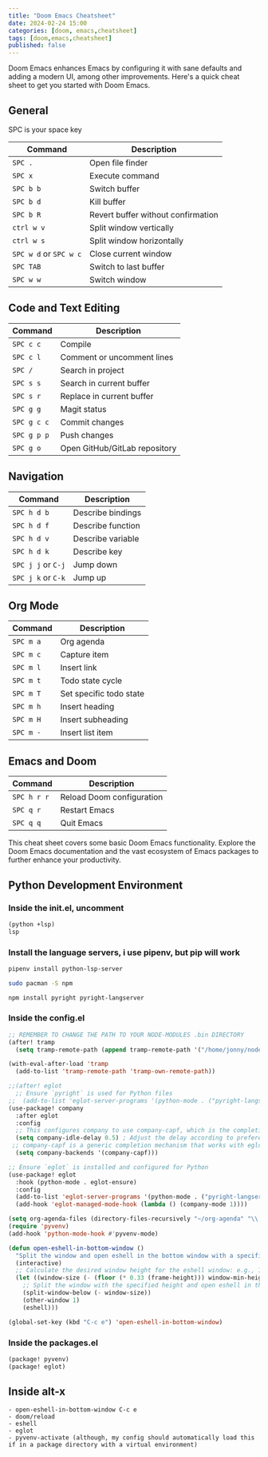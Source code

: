 ```yaml
---
title: "Doom Emacs Cheatsheet"
date: 2024-02-24 15:00
categories: [doom, emacs,cheatsheet]
tags: [doom,emacs,cheatsheet]
published: false
---
```


Doom Emacs enhances Emacs by configuring it with sane defaults and adding a modern UI, among other improvements. Here's a quick cheat sheet to get you started with Doom Emacs.

## General

SPC is your space key

| Command                | Description                        |
|------------------------|------------------------------------|
| `SPC .`                | Open file finder                   |
| `SPC x`                | Execute command                    |
| `SPC b b`              | Switch buffer                      |
| `SPC b d`              | Kill buffer                        |
| `SPC b R`              | Revert buffer without confirmation |
| `ctrl w v`             | Split window vertically            |
| `ctrl w s`             | Split window horizontally          |
| `SPC w d` or `SPC w c` | Close current window               |
| `SPC TAB`              | Switch to last buffer              |
| `SPC w w`              | Switch window                      |

## Code and Text Editing

| Command                  | Description                              |
|--------------------------|------------------------------------------|
| `SPC c c`                | Compile                                  |
| `SPC c l`                | Comment or uncomment lines               |
| `SPC /`                  | Search in project                        |
| `SPC s s`                | Search in current buffer                 |
| `SPC s r`                | Replace in current buffer                |
| `SPC g g`                | Magit status                             |
| `SPC g c c`              | Commit changes                           |
| `SPC g p p`              | Push changes                             |
| `SPC g o`                | Open GitHub/GitLab repository            |

## Navigation

| Command                  | Description                              |
|--------------------------|------------------------------------------|
| `SPC h d b`              | Describe bindings                        |
| `SPC h d f`              | Describe function                        |
| `SPC h d v`              | Describe variable                        |
| `SPC h d k`              | Describe key                             |
| `SPC j j` or `C-j`       | Jump down                                |
| `SPC j k` or `C-k`       | Jump up                                  |

## Org Mode

| Command                  | Description                              |
|--------------------------|------------------------------------------|
| `SPC m a`                | Org agenda                               |
| `SPC m c`                | Capture item                             |
| `SPC m l`                | Insert link                              |
| `SPC m t`                | Todo state cycle                         |
| `SPC m T`                | Set specific todo state                  |
| `SPC m h`                | Insert heading                           |
| `SPC m H`                | Insert subheading                        |
| `SPC m -`                | Insert list item                         |

## Emacs and Doom

| Command                  | Description                              |
|--------------------------|------------------------------------------|
| `SPC h r r`              | Reload Doom configuration                |
| `SPC q r`                | Restart Emacs                            |
| `SPC q q`                | Quit Emacs                               |


This cheat sheet covers some basic Doom Emacs functionality. Explore the Doom Emacs documentation and the vast ecosystem of Emacs packages to further enhance your productivity.

## Python Development Environment

### Inside the init.el, uncomment

```lisp
(python +lsp)
lsp
```

### Install the language servers, i use pipenv, but pip will work

```bash
pipenv install python-lsp-server

sudo pacman -S npm

npm install pyright pyright-langserver
```

### Inside the config.el

```lisp
;; REMEMBER TO CHANGE THE PATH TO YOUR NODE-MODULES .bin DIRECTORY
(after! tramp
  (setq tramp-remote-path (append tramp-remote-path '("/home/jonny/node_modules/.bin/"))))

(with-eval-after-load 'tramp
  (add-to-list 'tramp-remote-path 'tramp-own-remote-path))

;;(after! eglot
  ;; Ensure `pyright` is used for Python files
;;  (add-to-list 'eglot-server-programs '(python-mode . ("pyright-langserver" "--stdio"))))
(use-package! company
  :after eglot
  :config
  ;; This configures company to use company-capf, which is the completion-at-point-function backend
  (setq company-idle-delay 0.5) ; Adjust the delay according to preference
 ;; company-capf is a generic completion mechanism that works with eglot.
  (setq company-backends '(company-capf)))

;; Ensure `eglot` is installed and configured for Python
(use-package! eglot
  :hook (python-mode . eglot-ensure)
  :config
  (add-to-list 'eglot-server-programs '(python-mode . ("pyright-langserver" "--stdio")))
  (add-hook 'eglot-managed-mode-hook (lambda () (company-mode 1))))

(setq org-agenda-files (directory-files-recursively "~/org-agenda" "\\.org$"))
(require 'pyvenv)
(add-hook 'python-mode-hook #'pyvenv-mode)

(defun open-eshell-in-bottom-window ()
  "Split the window and open eshell in the bottom window with a specific size."
  (interactive)
  ;; Calculate the desired window height for the eshell window: e.g., 1/3 of the frame height.
  (let ((window-size (- (floor (* 0.33 (frame-height))) window-min-height)))
    ;; Split the window with the specified height and open eshell in the new window.
    (split-window-below (- window-size))
    (other-window 1)
    (eshell)))

(global-set-key (kbd "C-c e") 'open-eshell-in-bottom-window)
```

### Inside the packages.el

```lisp
(package! pyvenv)
(package! eglot)
```

## Inside alt-x
    - open-eshell-in-bottom-window C-c e
    - doom/reload
    - eshell
    - eglot
    - pyvenv-activate (although, my config should automatically load this if in a package directory with a virtual environment)

